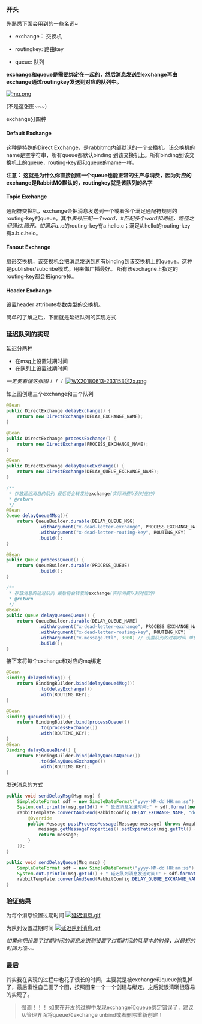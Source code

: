 
### 开头

先熟悉下面会用到的一些名词~

- exchange： 交换机

- routingkey: 路由key

- queue: 队列

**exchange和queue是需要绑定在一起的，然后消息发送到exchange再由exchange通过routingkey发送到对应的队列中。**

[![mq.png](http://upload-images.jianshu.io/upload_images/3167229-6c4b5b9265af981d.png?imageMogr2/auto-orient/strip%7CimageView2/2/w/1240)](https://i.loli.net/2018/06/14/5b21e04409004.png)

(不是这张图~~~)

exchange分四种

#### Default Exchange
这种是特殊的Direct Exchange，是rabbitmq内部默认的一个交换机。该交换机的name是空字符串，所有queue都默认binding 到该交换机上。所有binding到该交换机上的queue，routing-key都和queue的name一样。

**注意： 这就是为什么你直接创建一个queue也能正常的生产与消费，因为对应的exchange是RabbitMQ默认的，routingkey就是该队列的名字**

#### Topic Exchange
通配符交换机，exchange会把消息发送到一个或者多个满足通配符规则的routing-key的queue。其中*表号匹配一个word，#匹配多个word和路径，路径之间通过.隔开。如满足a.*.c的routing-key有a.hello.c；满足#.hello的routing-key有a.b.c.helo。

#### Fanout Exchange
扇形交换机，该交换机会把消息发送到所有binding到该交换机上的queue。这种是publisher/subcribe模式。用来做广播最好。
所有该exchagne上指定的routing-key都会被ignore掉。

#### Header Exchange
设置header attribute参数类型的交换机。

简单的了解之后，下面就是延迟队列的实现方式

### 延迟队列的实现

延迟分两种
 
 - 在msg上设置过期时间
 - 在队列上设置过期时间

*一定要看懂这张图！！！*
[![WX20180613-233153@2x.png](http://upload-images.jianshu.io/upload_images/3167229-47316d92517586ef.png?imageMogr2/auto-orient/strip%7CimageView2/2/w/1240)](https://i.loli.net/2018/06/13/5b213948c6e1a.png)


如上图创建三个exchange和三个队列

```java
@Bean
public DirectExchange delayExchange() {
	return new DirectExchange(DELAY_EXCHANGE_NAME);
}

@Bean
public DirectExchange processExchange() {
	return new DirectExchange(PROCESS_EXCHANGE_NAME);
}

@Bean
public DirectExchange delayQueueExchange() {
	return new DirectExchange(DELAY_QUEUE_EXCHANGE_NAME);
}

/**
 * 存放延迟消息的队列 最后将会转发给exchange(实际消费队列对应的)
 * @return
 */
@Bean
Queue delayQueue4Msg(){
	return QueueBuilder.durable(DELAY_QUEUE_MSG)
			.withArgument("x-dead-letter-exchange", PROCESS_EXCHANGE_NAME) 
			.withArgument("x-dead-letter-routing-key", ROUTING_KEY) 
			.build();
}

@Bean
public Queue processQueue() {
	return QueueBuilder.durable(PROCESS_QUEUE)
			.build();
}

/**
 * 存放消息的延迟队列 最后将会转发给exchange(实际消费队列对应的)
 * @return
 */
@Bean
public Queue delayQueue4Queue() {
	return QueueBuilder.durable(DELAY_QUEUE_NAME)
			.withArgument("x-dead-letter-exchange", PROCESS_EXCHANGE_NAME) // DLX
			.withArgument("x-dead-letter-routing-key", ROUTING_KEY) 
			.withArgument("x-message-ttl", 3000) // 设置队列的过期时间 单位毫秒
			.build();
}
```

接下来将每个exchange和对应的mq绑定
```java
@Bean
Binding delayBinding() {
	return BindingBuilder.bind(delayQueue4Msg())
			.to(delayExchange())
			.with(ROUTING_KEY);
}

@Bean
Binding queueBinding() {
	return BindingBuilder.bind(processQueue())
			.to(processExchange())
			.with(ROUTING_KEY);
}
@Bean
Binding delayQueueBind() {
	return BindingBuilder.bind(delayQueue4Queue())
			.to(delayQueueExchange())
			.with(ROUTING_KEY);
}
```

发送消息的方式
```java
public void sendDelayMsg(Msg msg) {
	SimpleDateFormat sdf = new SimpleDateFormat("yyyy-MM-dd HH:mm:ss");
	System.out.println(msg.getId() + " 延迟消息发送时间:" + sdf.format(new Date()));
	rabbitTemplate.convertAndSend(RabbitConfig.DELAY_EXCHANGE_NAME, "delay", msg, new MessagePostProcessor() {
		@Override
		public Message postProcessMessage(Message message) throws AmqpException {
			message.getMessageProperties().setExpiration(msg.getTtl() + "");
			return message;
		}
	});
}

public void sendDelayQueue(Msg msg) {
	SimpleDateFormat sdf = new SimpleDateFormat("yyyy-MM-dd HH:mm:ss");
	System.out.println(msg.getId() + " 延迟队列消息发送时间:" + sdf.format(new Date()));
	rabbitTemplate.convertAndSend(RabbitConfig.DELAY_QUEUE_EXCHANGE_NAME,"delay",  msg);
}
```

### 验证结果

为每个消息设置过期时间
[![延迟消息.gif](http://upload-images.jianshu.io/upload_images/3167229-dbb16df8756346d6.gif?imageMogr2/auto-orient/strip)](https://i.loli.net/2018/06/14/5b2206367916d.gif)


为队列设置过期时间
[![延迟队列消息.gif](http://upload-images.jianshu.io/upload_images/3167229-f5fc967fdada17b9.gif?imageMogr2/auto-orient/strip)](https://i.loli.net/2018/06/14/5b2206367110f.gif)


*如果你把设置了过期时间的消息发送到设置了过期时间的队里中的时候，以最短的时间为准~~*





### 最后

其实我在实现的过程中也花了很长的时间，主要就是被exchange和queue搞乱掉了，最后索性自己画了个图，按照图来一个一个创建与绑定。之后就很清晰很容易的实现了。

>强调！！！ 如果在开发的过程中发现exchange和queue绑定错误了，建议从管理界面将queue和exchange unbind或者删除重新创建！

